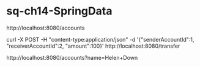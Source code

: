 # sq-ch14-SpringData

http://localhost:8080/accounts


curl -X POST -H "content-type:application/json" -d '{"senderAccountId":1, "receiverAccountId":2, "amount":100}' http://localhost:8080/transfer

http://localhost:8080/accounts?name=Helen+Down

